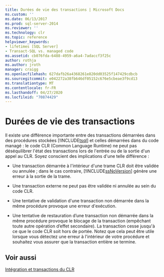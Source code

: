 ```yaml
---
title: Durées de vie des transactions | Microsoft Docs
ms.custom: ''
ms.date: 06/13/2017
ms.prod: sql-server-2014
ms.reviewer: ''
ms.technology: clr
ms.topic: reference
helpviewer_keywords:
- lifetimes [SQL Server]
- Transact-SQL vs. managed code
ms.assetid: cb076fda-6488-4959-a6a4-7adaccf3f25c
author: rothja
ms.author: jroth
manager: craigg
ms.openlocfilehash: 627dafb26a4368261e820dd03525f147429cdbcb
ms.sourcegitcommit: e042272a38fb646df05152c676e5cbeae3f9cd13
ms.translationtype: MT
ms.contentlocale: fr-FR
ms.lasthandoff: 04/27/2020
ms.locfileid: "70874429"
---
```

# <a name="transaction-lifetimes"></a>Durées de vie des transactions
  Il existe une différence importante entre des transactions démarrées dans des procédures stockées [!INCLUDE[tsql](../../includes/tsql-md.md)] et celles démarrées dans du code managé : le code CLR (Common Language Runtime) ne peut pas déséquilibrer l'état des transactions lors de l'entrée ou de la sortie d'un appel au CLR. Soyez conscient des implications d'une telle différence :  
  
-   Une transaction démarrée à l'intérieur d'une trame CLR doit être validée ou annulée ; dans le cas contraire, [!INCLUDE[ssNoVersion](../../includes/ssnoversion-md.md)] génère une erreur à la sortie de la trame.  
  
-   Une transaction externe ne peut pas être validée ni annulée au sein du code CLR.  
  
-   Une tentative de validation d'une transaction non démarrée dans la même procédure provoque une erreur d'exécution.  
  
-   Une tentative de restauration d’une transaction non démarrée dans la même procédure provoque le blocage de la transaction (empêchant toute autre opération d’effet secondaire). La transaction cesse jusqu'à ce que le code CLR soit hors de portée. Notez que cela peut être utile lorsque vous détectez une erreur à l'intérieur de votre procédure et souhaitez vous assurer que la transaction entière se termine.  
  
## <a name="see-also"></a>Voir aussi  
 [Intégration et transactions du CLR](../native-client-ole-db-transactions/transactions.md)  
  
  

